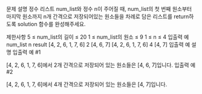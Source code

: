 문제 설명
정수 리스트 num_list와 정수 n이 주어질 때, num_list의 첫 번째 원소부터 마지막 원소까지 n개 간격으로 저장되어있는 원소들을 차례로 담은 리스트를 return하도록 solution 함수를 완성해주세요.

제한사항
5 ≤ num_list의 길이 ≤ 20
1 ≤ num_list의 원소 ≤ 9
1 ≤ n ≤ 4
입출력 예
num_list	n	result
[4, 2, 6, 1, 7, 6]	2	[4, 6, 7]
[4, 2, 6, 1, 7, 6]	4	[4, 7]
입출력 예 설명
입출력 예 #1

[4, 2, 6, 1, 7, 6]에서 2개 간격으로 저장되어 있는 원소들은 [4, 6, 7]입니다.
입출력 예 #2

[4, 2, 6, 1, 7, 6]에서 4개 간격으로 저장되어 있는 원소들은 [4, 7]입니다.